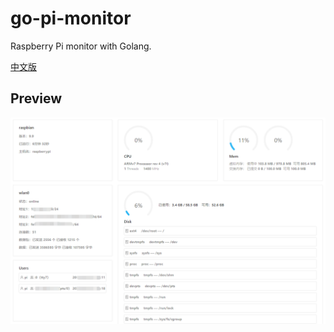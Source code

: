 # go-pi-monitor
Raspberry Pi monitor with Golang.

[中文版](./README_CN.md)

## Preview

![monitor](./images/monitor.png)
